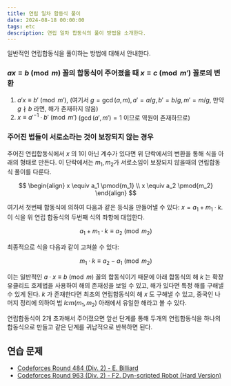```yaml
---
title: 연립 일차 합동식 풀이
date: 2024-08-18 00:00:00
tags: etc
description: 연립 일차 합동식의 풀이 방법을 소개한다.
---
```


일반적인 연립합동식을 풀이하는 방법에 대해서 안내한다.

### $ax \equiv b \pmod m$ 꼴의 합동식이 주어졌을 때 $x\equiv c\pmod{m'}$ 꼴로의 변환

1. $a'x \equiv b' \pmod {m'}$, (여기서 $g=\gcd(a,m), a'=a/g, b'=b/g,m'=m/g$, 만약 $g \nmid b$ 라면, 해가 존재하지 않음)
2. $x \equiv {a'}^{-1}\cdot b' \pmod {m'}$ ($\gcd(a', m')=1$  이므로 역원이 존재하므로)

### 주어진 법들이 서로소라는 것이 보장되지 않는 경우

주어진 연립합동식에서 $x$ 의 1이 아닌 계수가 있다면 위 단락에서의 변환을 통해 식을 아래의 형태로 만든다. 이 단락에서는 $m_1, m_2$가 서로소임이 보장되지 않을때의 연립합동식 풀이를 다룬다.

$$
\begin{align}
x \equiv a_1 \pmod{m_1} \\
x \equiv a_2 \pmod{m_2}
\end{align}
$$

여기서 첫번째 합동식에 의하여 다음과 같은 등식을 만들어낼 수 있다: $x = a_1 +m_1\cdot k$. 이 식을 위 연립 합동식의 두번째 식의 좌항에 대입한다.

$$
a_1+m_1\cdot k \equiv a_2 \pmod{m_2}
$$

최종적으로 식을 다음과 같이 고쳐쓸 수 있다:

$$
m_1 \cdot k \equiv a_2 - a_1 \pmod{m_2}
$$

이는 일반적인 $a\cdot x \equiv b \pmod m$ 꼴의 합동식이기 때문에 아래 합동식의 해 $k$ 는 확장유클리드 호제법을 사용하여 해의 존재성을 보일 수 있고, 해가 있다면 특정 해를 구해낼 수 있게 된다. $k$ 가 존재한다면 최초의 연립합동식의 해 $x$ 도 구해낼 수 있고, 중국인 나머지 정리에 의하여 법 $lcm(m_1, m_2)$ 아래에서 유일한 해라고 볼 수 있다. 

연립합동식이 2개 초과해서 주어졌으면 앞선 단계를 통해 두개의 연립합동식을 하나의 합동식으로 만들고 같은 단계를 귀납적으로 반복하면 된다.

## 연습 문제
- [Codeforces Round 484 (Div. 2) - E. Billiard](https://codeforces.com/contest/982/problem/E)
- [Codeforces Round 963 (Div. 2) - F2. Dyn-scripted Robot (Hard Version)](https://codeforces.com/contest/1993/problem/F2)
